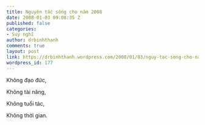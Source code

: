 ```yaml
---
title: Nguyên tắc sống cho năm 2008
date: 2008-01-03 09:08:35 Z
published: false
categories:
- Suy nghĩ
author: drbinhthanh
comments: true
layout: post
link: https://drbinhthanh.wordpress.com/2008/01/03/nguy-tac-song-cho-nam-2008/
wordpress_id: 177
---
```


Không đạo đức,

Không tài năng,

Không tuổi tác,

Không thời gian.
